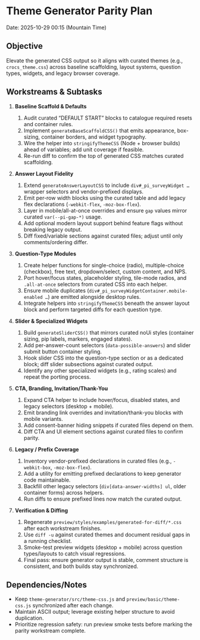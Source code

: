# Theme Generator Parity Plan

Date: 2025-10-29 00:15 (Mountain Time)

## Objective

Elevate the generated CSS output so it aligns with curated themes (e.g., `crocs_theme.css`) across baseline scaffolding, layout systems, question types, widgets, and legacy browser coverage.

## Workstreams & Subtasks

1. **Baseline Scaffold & Defaults**
   1. Audit curated “DEFAULT START” blocks to catalogue required resets and container rules.
   2. Implement `generateBaseScaffoldCSS()` that emits appearance, box-sizing, container borders, and widget typography.
   3. Wire the helper into `stringifyThemeCSS` (Node + browser builds) ahead of variables; add unit coverage if feasible.
   4. Re-run diff to confirm the top of generated CSS matches curated scaffolding.

2. **Answer Layout Fidelity**
   1. Extend `generateAnswerLayoutCSS` to include `div#_pi_surveyWidget …` wrapper selectors and vendor-prefixed displays.
   2. Emit per-row width blocks using the curated table and add legacy flex declarations (`-webkit-flex`, `-moz-box-flex`).
   3. Layer in mobile/all-at-once overrides and ensure `gap` values mirror curated `var(--pi-gap-*)` usage.
   4. Add optional modern layout support behind feature flags without breaking legacy output.
   5. Diff fixed/variable sections against curated files; adjust until only comments/ordering differ.

3. **Question-Type Modules**
   1. Create helper functions for single-choice (radio), multiple-choice (checkbox), free text, dropdown/select, custom content, and NPS.
   2. Port hover/focus states, placeholder styling, tile-mode radios, and `.all-at-once` selectors from curated CSS into each helper.
   3. Ensure mobile duplicates (`div#_pi_surveyWidgetContainer.mobile-enabled …`) are emitted alongside desktop rules.
   4. Integrate helpers into `stringifyThemeCSS` beneath the answer layout block and perform targeted diffs for each question type.

4. **Slider & Specialized Widgets**
   1. Build `generateSliderCSS()` that mirrors curated noUi styles (container sizing, pip labels, markers, engaged states).
   2. Add per-answer-count selectors (`data-possible-answers`) and slider submit button container styling.
   3. Hook slider CSS into the question-type section or as a dedicated block; diff slider subsections against curated output.
   4. Identify any other specialized widgets (e.g., rating scales) and repeat the porting process.

5. **CTA, Branding, Invitation/Thank-You**
   1. Expand CTA helper to include hover/focus, disabled states, and legacy selectors (desktop + mobile).
   2. Emit branding link overrides and invitation/thank-you blocks with mobile variants.
   3. Add consent-banner hiding snippets if curated files depend on them.
   4. Diff CTA and UI element sections against curated files to confirm parity.

6. **Legacy / Prefix Coverage**
   1. Inventory vendor-prefixed declarations in curated files (e.g., `-webkit-box`, `-moz-box-flex`).
   2. Add a utility for emitting prefixed declarations to keep generator code maintainable.
   3. Backfill other legacy selectors (`div[data-answer-widths] ul`, older container forms) across helpers.
   4. Run diffs to ensure prefixed lines now match the curated output.

7. **Verification & Diffing**
   1. Regenerate `preview/styles/examples/generated-for-diff/*.css` after each workstream finishes.
   2. Use `diff -u` against curated themes and document residual gaps in a running checklist.
   3. Smoke-test preview widgets (desktop + mobile) across question types/layouts to catch visual regressions.
   4. Final pass: ensure generator output is stable, comment structure is consistent, and both builds stay synchronized.

## Dependencies/Notes

- Keep `theme-generator/src/theme-css.js` and `preview/basic/theme-css.js` synchronized after each change.
- Maintain ASCII output; leverage existing helper structure to avoid duplication.
- Prioritize regression safety: run preview smoke tests before marking the parity workstream complete.
